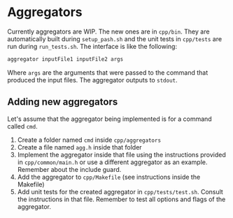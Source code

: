 # Aggregators

Currently aggregators are WIP. The new ones are in `cpp/bin`. They are automatically built during `setup_pash.sh` and the unit tests in `cpp/tests` are run during `run_tests.sh`. The interface is like the following:

```sh
aggregator inputFile1 inputFile2 args
```

Where `args` are the arguments that were passed to the command that produced the input files. The aggregator outputs to `stdout`.

## Adding new aggregators

Let's assume that the aggregator being implemented is for a command called `cmd`.

  1. Create a folder named `cmd` inside `cpp/aggregators`
  2. Create a file named `agg.h` inside that folder
  3. Implement the aggregator inside that file using the instructions provided in `cpp/common/main.h` or use a different aggregator as an example. Remember about the include guard.
  4. Add the aggregator to `cpp/Makefile` (see instructions inside the Makefile)
  5. Add unit tests for the created aggregator in `cpp/tests/test.sh`. Consult the instructions in that file. Remember to test all options and flags of the aggregator.